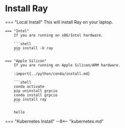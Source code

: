 # Install Ray

=== "Local Install"
    This will install Ray on your laptop.
    
    === "Intel"
        If you are running on x86/Intel hardware.

        ```shell
        pip install -U ray
        ```

    === "Apple Silicon"
        If you are running on Apple Silicon/ARM hardware.
        
        :import{../python/conda/install.md}
        
        ```shell
        conda activate
        pip uninstall grpcio
        conda install grpcio
        pip install ray
        ```
        
        hello

=== "Kubernetes Install"
    --8<-- "kubernetes.md"

